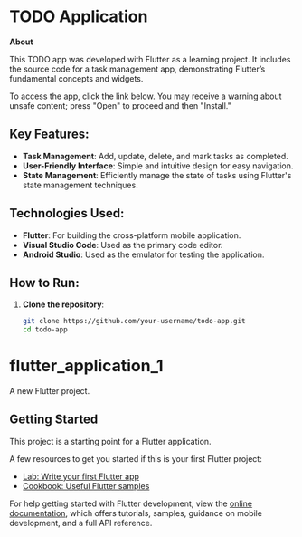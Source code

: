 # TODO Application

**About**

This TODO app was developed with Flutter as a learning project. It includes the source code for a task management app, demonstrating Flutter’s fundamental concepts and widgets. 

To access the app, click the link below. You may receive a warning about unsafe content; press "Open" to proceed and then "Install."

## Key Features:
- **Task Management**: Add, update, delete, and mark tasks as completed.
- **User-Friendly Interface**: Simple and intuitive design for easy navigation.
- **State Management**: Efficiently manage the state of tasks using Flutter's state management techniques.

## Technologies Used:
- **Flutter**: For building the cross-platform mobile application.
- **Visual Studio Code**: Used as the primary code editor.
- **Android Studio**: Used as the emulator for testing the application.

## How to Run:
1. **Clone the repository**:
   ```bash
   git clone https://github.com/your-username/todo-app.git
   cd todo-app
# flutter_application_1

A new Flutter project.

## Getting Started

This project is a starting point for a Flutter application.

A few resources to get you started if this is your first Flutter project:

- [Lab: Write your first Flutter app](https://docs.flutter.dev/get-started/codelab)
- [Cookbook: Useful Flutter samples](https://docs.flutter.dev/cookbook)

For help getting started with Flutter development, view the
[online documentation](https://docs.flutter.dev/), which offers tutorials,
samples, guidance on mobile development, and a full API reference.
